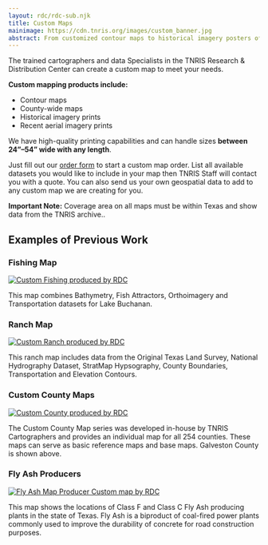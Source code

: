 ```yaml
---
layout: rdc/rdc-sub.njk
title: Custom Maps
mainimage: https://cdn.tnris.org/images/custom_banner.jpg
abstract: From customized contour maps to historical imagery posters of your hometown, we can make the map you’re looking for.
---
```


<p class="lead">The trained cartographers and data Specialists in the TNRIS Research & Distribution Center can create a custom map to meet your needs.</p>

<p class="lead"><strong>Custom mapping products include:</strong>
<ul class="lead">
<li>Contour maps</li>
<li>County-wide maps</li>
<li>Historical imagery prints</li>
<li>Recent aerial imagery prints</li></ul>
</p>


<p class="lead">We have high-quality printing capabilities and can handle sizes <strong>between 24”–54” wide with any length</strong>.</p>

<p class="lead">Just fill out our <a href="/order-map">order form</a> to start a custom map order. List all available datasets you would like to include in your map then TNRIS Staff will contact you with a quote. You can also send us your own geospatial data to add to any custom map we are creating for you.</p>

<div class="bs-callout bs-callout-info"><strong>Important Note:</strong> Coverage area on all maps must be within Texas and show data from the TNRIS archive.. </div>

## Examples of Previous Work
<div class="row">

<div class="col-lg-4">
<h3>Fishing Map</h3>
<a href="https://cdn.tnris.org/images/custom_fishing_map.jpg"  data-toggle="lightbox" data-gallery="example-gallery" data-title="Custom Fishing Map">
<img src="https://cdn.tnris.org/images/custom_fishing_map_th.jpg" class="card card-body custom-map-thumb img-fluid" alt="Custom Fishing produced by RDC">
</a>

<p>This map combines Bathymetry, Fish Attractors, Orthoimagery and Transportation datasets for Lake Buchanan.</p>
</div>

<div class="col-lg-4">
<h3>Ranch Map</h3>

<a href="https://cdn.tnris.org/images/custom_ranch_map.jpg"  data-toggle="lightbox" data-gallery="example-gallery" data-title="Custom Ranch Map">
<img src="https://cdn.tnris.org/images/custom_ranch_map_th.jpg" class="card card-body custom-map-thumb img-fluid" alt="Custom Ranch produced by RDC">
</a>

<p>This ranch map includes data from the Original Texas Land Survey, National Hydrography Dataset, StratMap Hypsography, County Boundaries, Transportation and Elevation Contours.</p>
</div>


<div class="col-lg-4">
<h3>Custom County Maps</h3>
<a href="https://cdn.tnris.org/images/galveston_county_custom_map.jpg"  data-toggle="lightbox" data-gallery="example-gallery" data-title="Custom County Map">
<img src="https://cdn.tnris.org/images/galveston_county_custom_map_th.jpg" class="card card-body custom-map-thumb img-fluid" alt="Custom County produced by RDC">
</a>
<p>The Custom County Map series was developed in-house by TNRIS Cartographers and provides an individual map for all 254 counties. These maps can serve as basic reference maps and base maps. Galveston County is shown above.</p>
</div>

<div class="col-lg-4">
<h3>Fly Ash Producers</h3>
<a href="https://cdn.tnris.org/images/flyash_custom_map.jpg"  data-toggle="lightbox" data-gallery="example-gallery" data-title="Map of Fly Ash Producers">
<img src="https://cdn.tnris.org/images/flyash_custom_map_th.jpg" class="card card-body custom-map-thumb img-fluid" alt="Fly Ash Map Producer Custom map by RDC">
</a>
<p>This map shows the locations of Class F and Class C Fly Ash producing plants in the state of Texas. Fly Ash is a biproduct of coal-fired power plants commonly used to improve the durability of concrete for road construction purposes.</p>
</div>



</div>
